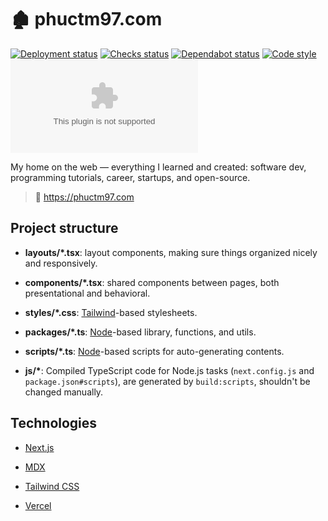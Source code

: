 # 🏚 phuctm97.com

[![Deployment status][deployment status]][deployment url]
[![Checks status][checks status]][checks url]
[![Dependabot status][dependabot status]][dependabot url]
[![Code style][code style]][code style url]
[![License][license type]][license url]

My home on the web — everything I learned and created: software dev, programming
tutorials, career, startups, and open-source.

> 🔗 https://phuctm97.com

## Project structure

- **layouts/\*.tsx**: layout components, making sure things organized nicely and
  responsively.

- **components/\*.tsx**: shared components between pages, both presentational
  and behavioral.

- **styles/\*.css**: [Tailwind]-based stylesheets.

- **packages/\*.ts**: [Node]-based library, functions, and utils.

- **scripts/\*.ts**: [Node]-based scripts for auto-generating contents.

- **js/\***: Compiled TypeScript code for Node.js tasks (`next.config.js` and
  `package.json#scripts`), are generated by `build:scripts`, shouldn't be
  changed manually.

## Technologies

- [Next.js]

- [MDX]

- [Tailwind CSS]

- [Vercel]

<!-- Badges -->

[deployment status]:
  https://img.shields.io/github/deployments/phuctm97/phuctm97.com/production?label=deployment&logo=Vercel
[checks status]:
  https://img.shields.io/github/checks-status/phuctm97/phuctm97.com/master?logo=Github
[dependabot status]:
  https://img.shields.io/badge/dependabot-enabled-025e8c?logo=Dependabot
[license type]: https://img.shields.io/github/license/phuctm97/phuctm97.com
[code style]:
  https://img.shields.io/badge/code%20style-prettier-F7B93E?logo=Prettier
[deployment url]:
  https://github.com/phuctm97/phuctm97.com/deployments/activity_log?environment=Production
[checks url]:
  https://github.com/phuctm97/phuctm97.com/actions?query=workflow%3ACommit+branch%3Amaster
[dependabot url]: /.github/dependabot.yml
[code style url]: /.prettierrc.json
[license url]: /LICENSE

<!-- Links -->

[node]: https://nodejs.org
[next.js]: https://nextjs.org
[mdx]: https://mdxjs.com
[tailwind]: https://tailwindcss.com
[tailwind css]: https://tailwindcss.com
[vercel]: https://vercel.com
